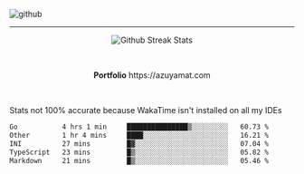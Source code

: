 ![github](https://media.discordapp.net/attachments/881363147364118528/1142610121697021952/background.png?width=1000&height=300)<br>
___
<p align="center">
  <img alt="Github Streak Stats" src="https://streak-stats.demolab.com?user=Azuyamat&theme=transparent&hide_border=true"/>
</p><br>
<p align="center">
      <strong>Portfolio</strong> https://azuyamat.com
</p><br>

Stats not 100% accurate because WakaTime isn't installed on all my IDEs
<!--START_SECTION:waka-->

```txt
Go           4 hrs 1 min     ███████████████▒░░░░░░░░░   60.73 %
Other        1 hr 4 mins     ████░░░░░░░░░░░░░░░░░░░░░   16.21 %
INI          27 mins         █▓░░░░░░░░░░░░░░░░░░░░░░░   07.04 %
TypeScript   23 mins         █▒░░░░░░░░░░░░░░░░░░░░░░░   05.82 %
Markdown     21 mins         █▒░░░░░░░░░░░░░░░░░░░░░░░   05.46 %
```

<!--END_SECTION:waka-->

